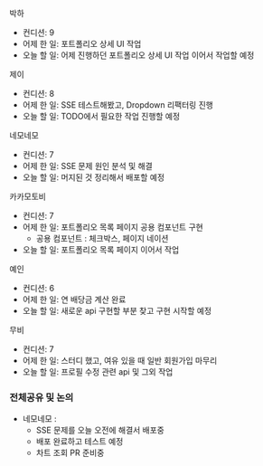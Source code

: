 
박하
- 컨디션: 9
- 어제 한 일: 포트폴리오 상세 UI 작업
- 오늘 할 일: 어제 진행하던 포트폴리오 상세 UI 작업 이어서 작업할 예정

제이
- 컨디션: 8
- 어제 한 일: SSE 테스트해봤고, Dropdown 리팩터링 진행
- 오늘 할 일: TODO에서 필요한 작업 진행할 예정

네모네모
- 컨디션: 7
- 어제 한 일: SSE 문제 원인 분석 및 해결
- 오늘 할 일: 머지된 것 정리해서 배포할 예정

카카모토비
- 컨디션: 7
- 어제 한 일: 포트폴리오 목록 페이지 공용 컴포넌트 구현
	- 공용 컴포넌트 : 체크박스, 페이지 네이션
- 오늘 할 일: 포트폴리오 목록 페이지 이어서 작업

예인
- 컨디션: 6
- 어제 한 일: 연 배당금 계산 완료
- 오늘 할 일: 새로운 api 구현할 부분 찾고 구현 시작할 예정

무비
- 컨디션: 7
- 어제 한 일: 스터디 했고, 여유 있을 때 일반 회원가입 마무리
- 오늘 할 일: 프로필 수정 관련 api 및 그외 작업

### 전체공유 및 논의
- 네모네모 : 
	- SSE 문제를 오늘 오전에 해결서 배포중
	- 배포 완료하고 테스트 예정
	- 차트 조회 PR 준비중